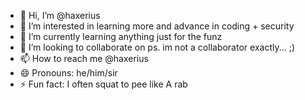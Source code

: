 - 👋 Hi, I’m @haxerius
- 👀 I’m interested in learning more and advance in coding + security 
- 🌱 I’m currently learning anything just for the funz
- 💞️ I’m looking to collaborate on ps. im not a collaborator exactly... ;) 
- 📫 How to reach me @haxerius
- 😄 Pronouns: he/him/sir 
- ⚡ Fun fact: I often squat to pee like A rab 

<!---
haxerius/haxerius is a ✨ special ✨ repository because its `README.md` (this file) appears on your GitHub profile.
You can click the Preview link to take a look at your changes.
--->
